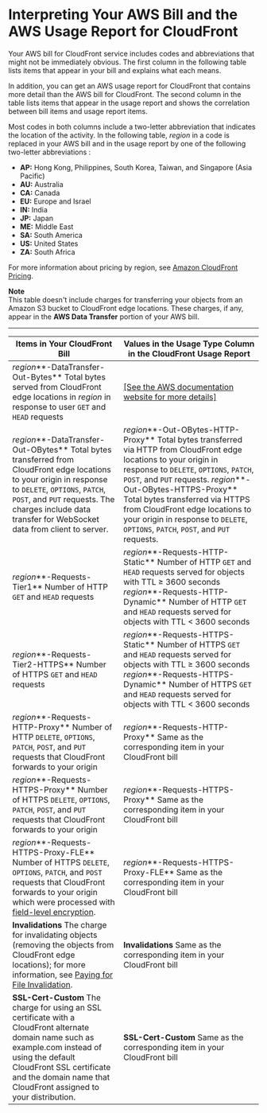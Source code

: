 # Interpreting Your AWS Bill and the AWS Usage Report for CloudFront<a name="billing-and-usage-interpreting"></a>

Your AWS bill for CloudFront service includes codes and abbreviations that might not be immediately obvious\. The first column in the following table lists items that appear in your bill and explains what each means\.

In addition, you can get an AWS usage report for CloudFront that contains more detail than the AWS bill for CloudFront\. The second column in the table lists items that appear in the usage report and shows the correlation between bill items and usage report items\.

Most codes in both columns include a two\-letter abbreviation that indicates the location of the activity\. In the following table, *region* in a code is replaced in your AWS bill and in the usage report by one of the following two\-letter abbreviations :
+ **AP:** Hong Kong, Philippines, South Korea, Taiwan, and Singapore \(Asia Pacific\)
+ **AU:** Australia
+ **CA:** Canada
+ **EU:** Europe and Israel
+ **IN:** India
+ **JP:** Japan
+ **ME:** Middle East
+ **SA:** South America
+ **US:** United States
+ **ZA:** South Africa

For more information about pricing by region, see [Amazon CloudFront Pricing](http://aws.amazon.com/cloudfront/pricing/)\.

**Note**  
This table doesn't include charges for transferring your objects from an Amazon S3 bucket to CloudFront edge locations\. These charges, if any, appear in the **AWS Data Transfer** portion of your AWS bill\.


****  

| Items in Your CloudFront Bill | Values in the Usage Type Column in the CloudFront Usage Report | 
| --- | --- | 
|  *region***\-DataTransfer\-Out\-Bytes** Total bytes served from CloudFront edge locations in *region* in response to user `GET` and `HEAD` requests  |  [\[See the AWS documentation website for more details\]](http://docs.aws.amazon.com/AmazonCloudFront/latest/DeveloperGuide/billing-and-usage-interpreting.html)  | 
|  *region***\-DataTransfer\-Out\-OBytes** Total bytes transferred from CloudFront edge locations to your origin in response to `DELETE`, `OPTIONS`, `PATCH`, `POST`, and `PUT` requests\. The charges include data transfer for WebSocket data from client to server\.  |  *region***\-Out\-OBytes\-HTTP\-Proxy** Total bytes transferred via HTTP from CloudFront edge locations to your origin in response to `DELETE`, `OPTIONS`, `PATCH`, `POST`, and `PUT` requests\. *region***\-Out\-OBytes\-HTTPS\-Proxy** Total bytes transferred via HTTPS from CloudFront edge locations to your origin in response to `DELETE`, `OPTIONS`, `PATCH`, `POST`, and `PUT` requests\.  | 
|  *region***\-Requests\-Tier1** Number of HTTP `GET` and `HEAD` requests  |  *region***\-Requests\-HTTP\-Static** Number of HTTP `GET` and `HEAD` requests served for objects with TTL ≥ 3600 seconds *region***\-Requests\-HTTP\-Dynamic** Number of HTTP `GET` and `HEAD` requests served for objects with TTL < 3600 seconds  | 
|  *region***\-Requests\-Tier2\-HTTPS** Number of HTTPS `GET` and `HEAD` requests  |  *region***\-Requests\-HTTPS\-Static** Number of HTTPS `GET` and `HEAD` requests served for objects with TTL ≥ 3600 seconds *region***\-Requests\-HTTPS\-Dynamic** Number of HTTPS `GET` and `HEAD` requests served for objects with TTL < 3600 seconds  | 
|  *region***\-Requests\-HTTP\-Proxy** Number of HTTP `DELETE`, `OPTIONS`, `PATCH`, `POST`, and `PUT` requests that CloudFront forwards to your origin  |  *region***\-Requests\-HTTP\-Proxy** Same as the corresponding item in your CloudFront bill  | 
|  *region***\-Requests\-HTTPS\-Proxy** Number of HTTPS `DELETE`, `OPTIONS`, `PATCH`, `POST`, and `PUT` requests that CloudFront forwards to your origin  |  *region***\-Requests\-HTTPS\-Proxy** Same as the corresponding item in your CloudFront bill  | 
|  *region***\-Requests\-HTTPS\-Proxy\-FLE** Number of HTTPS `DELETE`, `OPTIONS`, `PATCH`, and `POST` requests that CloudFront forwards to your origin which were processed with [field\-level encryption](field-level-encryption.md)\.  |  *region***\-Requests\-HTTPS\-Proxy\-FLE** Same as the corresponding item in your CloudFront bill  | 
|  **Invalidations** The charge for invalidating objects \(removing the objects from CloudFront edge locations\); for more information, see [Paying for File Invalidation](Invalidation.md#PayingForInvalidation)\.  |  **Invalidations** Same as the corresponding item in your CloudFront bill  | 
|  **SSL\-Cert\-Custom** The charge for using an SSL certificate with a CloudFront alternate domain name such as example\.com instead of using the default CloudFront SSL certificate and the domain name that CloudFront assigned to your distribution\.  |  **SSL\-Cert\-Custom** Same as the corresponding item in your CloudFront bill  | 